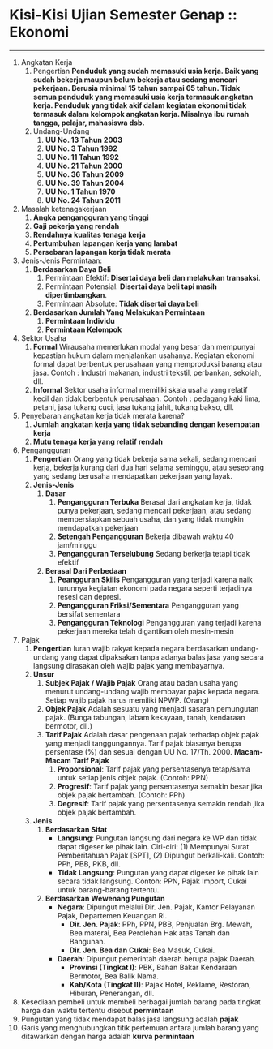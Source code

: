 # Kisi-Kisi Ujian Semester Genap :: Ekonomi
---
1. Angkatan Kerja
	1. Pengertian
		**Penduduk yang sudah memasuki usia kerja. Baik yang sudah bekerja maupun belum bekerja atau sedang mencari pekerjaan. Berusia minimal 15 tahun sampai 65 tahun. Tidak semua penduduk yang memasuki usia kerja termasuk angkatan kerja. Penduduk yang tidak akif dalam kegiatan ekonomi tidak termasuk dalam kelompok angkatan kerja. Misalnya ibu rumah tangga, pelajar, mahasiswa dsb.**
	1. Undang-Undang
		1. **UU No. 13 Tahun 2003**
		1. **UU No. 3 Tahun 1992**
		1. **UU No. 11 Tahun 1992**
		1. **UU No. 21 Tahun 2000**
		1. **UU No. 36 Tahun 2009**
		1. **UU No. 39 Tahun 2004**
		1. **UU No. 1 Tahun 1970**
		1. **UU No. 24 Tahun 2011**
1. Masalah ketenagakerjaan
	1. **Angka pengangguran yang tinggi**
	1. **Gaji pekerja yang rendah**
	1. **Rendahnya kualitas tenaga kerja**
	1. **Pertumbuhan lapangan kerja yang lambat**
	1. **Persebaran lapangan kerja tidak merata**
1. Jenis-Jenis Permintaan:
	1. **Berdasarkan Daya Beli**
		1. Permintaan Efektif: **Disertai daya beli dan melakukan transaksi**.
		1. Permintaan Potensial: **Disertai daya beli tapi masih dipertimbangkan**.
		1. Permintaan Absolute: **Tidak disertai daya beli**
	1. **Berdasarkan Jumlah Yang Melakukan Permintaan**
		1. **Permintaan Individu**
		1. **Permintaan Kelompok**
1. Sektor Usaha
	1. **Formal**
		Wirausaha memerlukan modal yang besar dan mempunyai kepastian hukum dalam menjalankan usahanya. Kegiatan ekonomi formal dapat berbentuk perusahaan yang memproduksi barang atau jasa. 
		Contoh : Industri makanan, industri tekstil, perbankan, sekolah, dll.
	1. **Informal**
		Sektor usaha informal memiliki skala usaha yang relatif kecil dan tidak berbentuk perusahaan.
		Contoh : pedagang kaki lima, petani, jasa tukang cuci, jasa tukang jahit, tukang bakso, dll.
1. Penyebaran angkatan kerja tidak merata karena?
	1. **Jumlah angkatan kerja yang tidak sebanding dengan kesempatan kerja**
	1. **Mutu tenaga kerja yang relatif rendah**
1. Pengangguran
	1. **Pengertian**
		Orang yang tidak bekerja sama sekali, sedang mencari kerja, bekerja kurang dari dua hari selama seminggu, atau seseorang yang sedang berusaha mendapatkan pekerjaan yang layak. 
	1. **Jenis-Jenis**
		1. **Dasar**
			1. **Pengangguran Terbuka**
				Berasal dari angkatan kerja, tidak punya pekerjaan, sedang mencari pekerjaan, atau sedang mempersiapkan sebuah usaha, dan yang tidak mungkin mendapatkan pekerjaan
			1. **Setengah Pengangguran**
				Bekerja dibawah waktu 40 jam/minggu
			1. **Pengangguran Terselubung**
				Sedang berkerja tetapi tidak efektif
		1. **Berasal Dari Perbedaan**
			1. **Peangguran Skilis**
				Pengangguran yang terjadi karena naik turunnya kegiatan ekonomi pada negara seperti terjadinya resesi dan depresi.
			1. **Pengangguran Friksi/Sementara**
				Pengangguran yang bersifat sementara
			1. **Pengangguran Teknologi**
				Pengangguran yang terjadi karena pekerjaan mereka telah digantikan oleh mesin-mesin
1. Pajak
	1. **Pengertian**
		Iuran wajib rakyat kepada negara berdasarkan undang-undang yang dapat dipaksakan tanpa adanya balas jasa yang secara langsung dirasakan oleh wajib pajak yang membayarnya.
	1. **Unsur**
		1. **Subjek Pajak / Wajib Pajak**
			Orang atau badan usaha yang menurut undang-undang wajib membayar pajak kepada negara. Setiap wajib pajak harus memiliki NPWP. (Orang)
		1. **Objek Pajak**
			Adalah sesuatu yang menjadi sasaran pemungutan pajak. (Bunga tabungan, labam kekayaan, tanah, kendaraan bermotor, dll.)
		1. **Tarif Pajak**
			Adalah dasar pengenaan pajak terhadap objek pajak yang menjadi tanggungannya. Tarif pajak biasanya berupa persentase (%) dan sesuai dengan UU No. 17/Th. 2000.
			**Macam-Macam Tarif Pajak**
			1. **Proporsional**: Tarif pajak yang persentasenya tetap/sama untuk setiap jenis objek pajak. (Contoh: PPN)
			2. **Progresif**: Tarif pajak yang persentasenya semakin besar jika objek pajak bertambah. (Contoh: PPh)
			3. **Degresif**: Tarif pajak yang persentasenya semakin rendah jika objek pajak bertambah.
	1. **Jenis**
		1. **Berdasarkan Sifat**
			- **Langsung**: Pungutan langsung dari negara ke WP dan tidak dapat digeser ke pihak lain. Ciri-ciri: (1) Mempunyai Surat Pemberitahuan Pajak [SPT], (2) Dipungut berkali-kali. Contoh: PPh, PBB, PKB, dll.
			- **Tidak Langsung**: Pungutan yang dapat digeser ke pihak lain secara tidak langsung. Contoh: PPN, Pajak Import, Cukai untuk barang-barang tertentu.
		1. **Berdasarkan Wewenang Pungutan**
			- **Negara**: Dipungut melalui Dir. Jen. Pajak, Kantor Pelayanan Pajak, Departemen Keuangan RI.
				- **Dir. Jen. Pajak**: PPh, PPN, PBB, Penjualan Brg. Mewah, Bea materai, Bea Perolehan Hak atas Tanah dan Bangunan.
				- **Dir. Jen. Bea dan Cukai**: Bea Masuk, Cukai.
			- **Daerah**: Dipungut pemerintah daerah berupa pajak Daerah.
				- **Provinsi (Tingkat I)**: PBK, Bahan Bakar Kendaraan Bermotor, Bea Balik Nama.
				- **Kab/Kota (Tingkat II)**: Pajak Hotel, Reklame, Restoran, Hiburan, Penerangan, dll.
1. Kesediaan pembeli untuk membeli berbagai jumlah barang pada tingkat harga dan waktu tertentu disebut **permintaan**
1. Pungutan yang tidak mendapat balas jasa langsung adalah **pajak**
1. Garis yang menghubungkan titik pertemuan antara jumlah barang yang ditawarkan dengan harga adalah **kurva permintaan**